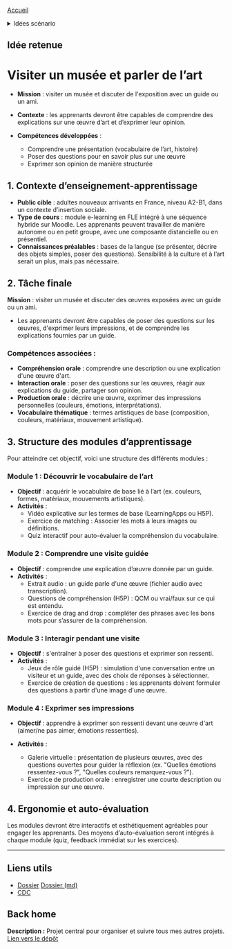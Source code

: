 [Accueil](https://github.com/ugadavid/ugacsp)

<details>
<summary>Idées scénario</summary>
<br>
- Faire les courses
- Partir en voyage
- Faire du shopping entre amis
- Passer un entretien
- Préparer une sortie
- Assister à une réunion
- Trouver un logement
- Consulter un médecin
- Participer à une fête communautaire
- Ouvrir un compte en banque
- Organiser un événement caritatif
- Demander des informations touristiques
- Acheter un téléphone mobile
- Faire des démarches administratives
- Rencontrer le professeur de son enfant
- Se faire des amis au club de sport
- S'occuper d'une situation d'urgence
- Aller au restaurant et commander un repas spécial
- Participer à un atelier de cuisine
- Assister à un concert et discuter de ses goûts musicaux\*
- Visiter un musée et parler de l’art\*
- Participer à une réunion de copropriété
- Rechercher une école pour un enfant
- Organiser une fête d'anniversaire surprise
- Participer à un atelier d’art plastique\*
- Assister à une pièce de théâtre et participer à un débat\*
- Visiter un atelier d’artiste\*
- Organiser une exposition d’art\*
- Participer à un festival de cinéma\*
- Participer à une séance de poésie ou à un slam\*
- Visiter une galerie d’art contemporain et discuter de l’art abstrait\*
- Faire un reportage sur un artiste local\*
- Créer une bande dessinée\*
- Participer à un concert interactif\*
</details>

## Idée retenue

# Visiter un musée et parler de l’art

- **Mission** : visiter un musée et discuter de l'exposition avec un guide ou un ami.
- **Contexte** : les apprenants devront être capables de comprendre des explications sur une œuvre d’art et d’exprimer leur opinion.

- **Compétences développées** :

  - Comprendre une présentation (vocabulaire de l’art, histoire)
  - Poser des questions pour en savoir plus sur une œuvre
  - Exprimer son opinion de manière structurée

## 1. Contexte d’enseignement-apprentissage

- **Public cible** : adultes nouveaux arrivants en France, niveau A2-B1, dans un contexte d’insertion sociale.
- **Type de cours** : module e-learning en FLE intégré à une séquence hybride sur Moodle. Les apprenants peuvent travailler de manière autonome ou en petit groupe, avec une composante distancielle ou en présentiel.
- **Connaissances préalables** : bases de la langue (se présenter, décrire des objets simples, poser des questions). Sensibilité à la culture et à l’art serait un plus, mais pas nécessaire.

## 2. Tâche finale

**Mission** : visiter un musée et discuter des œuvres exposées avec un guide ou un ami.

- Les apprenants devront être capables de poser des questions sur les œuvres, d'exprimer leurs impressions, et de comprendre les explications fournies par un guide.

### Compétences associées :

- **Compréhension orale** : comprendre une description ou une explication d'une œuvre d'art.
- **Interaction orale** : poser des questions sur les œuvres, réagir aux explications du guide, partager son opinion.
- **Production orale** : décrire une œuvre, exprimer des impressions personnelles (couleurs, émotions, interprétations).
- **Vocabulaire thématique** : termes artistiques de base (composition, couleurs, matériaux, mouvement artistique).

## 3. Structure des modules d’apprentissage

Pour atteindre cet objectif, voici une structure des différents modules :

### Module 1 : Découvrir le vocabulaire de l’art

- **Objectif** : acquérir le vocabulaire de base lié à l’art (ex. couleurs, formes, matériaux, mouvements artistiques).
- **Activités** :
  - Vidéo explicative sur les termes de base (LearningApps ou H5P).
  - Exercice de matching : Associer les mots à leurs images ou définitions.
  - Quiz interactif pour auto-évaluer la compréhension du vocabulaire.

### Module 2 : Comprendre une visite guidée

- **Objectif** : comprendre une explication d’œuvre donnée par un guide.
- **Activités** :
  - Extrait audio : un guide parle d'une œuvre (fichier audio avec transcription).
  - Questions de compréhension (H5P) : QCM ou vrai/faux sur ce qui est entendu.
  - Exercice de drag and drop : compléter des phrases avec les bons mots pour s’assurer de la compréhension.

### Module 3 : Interagir pendant une visite

- **Objectif** : s'entraîner à poser des questions et exprimer son ressenti.
- **Activités** :
  - Jeux de rôle guidé (H5P) : simulation d'une conversation entre un visiteur et un guide, avec des choix de réponses à sélectionner.
  - Exercice de création de questions : les apprenants doivent formuler des questions à partir d'une image d'une œuvre.

### Module 4 : Exprimer ses impressions

- **Objectif** : apprendre à exprimer son ressenti devant une œuvre d'art (aimer/ne pas aimer, émotions ressenties).
- **Activités** :

  - Galerie virtuelle : présentation de plusieurs œuvres, avec des questions ouvertes pour guider la réflexion (ex. "Quelles émotions ressentez-vous ?", "Quelles couleurs remarquez-vous ?").
  - Exercice de production orale : enregistrer une courte description ou impression sur une œuvre.

## 4. Ergonomie et auto-évaluation

Les modules devront être interactifs et esthétiquement agréables pour engager les apprenants. Des moyens d’auto-évaluation seront intégrés à chaque module (quiz, feedback immédiat sur les exercices).

---

## Liens utils

- [Dossier](Dossier_final_etudiant_24-25.docx) [Dossier (md)](dossier.final.md)
- [CDC](Mini_cahier_des_charges.pdf)

## Back home

**Description :** Projet central pour organiser et suivre tous mes autres projets.
[Lien vers le dépôt](https://github.com/ugadavid/project-manager)
